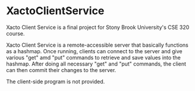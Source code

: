 # XactoClientService

Xacto Client Service is a final project for Stony Brook University's CSE 320 course. 

Xacto Client Service is a remote-accessible server that basically functions as a hashmap. Once running, clients can connect to the server and give various "get" amd "put" commands to retrieve and save values into the hashmap. After doing all necessary "get" and "put" commands, the client can then commit their changes to the server.

The client-side program is not provided.
